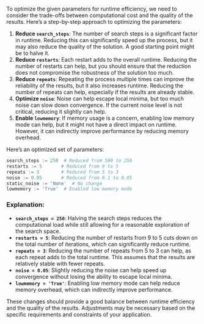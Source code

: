 To optimize the given parameters for runtime efficiency, we need to consider the trade-offs between computational cost and the quality of the results. Here’s a step-by-step approach to optimizing the parameters:

1. **Reduce `search_steps`**: The number of search steps is a significant factor in runtime. Reducing this can significantly speed up the process, but it may also reduce the quality of the solution. A good starting point might be to halve it.
2. **Reduce `restarts`**: Each restart adds to the overall runtime. Reducing the number of restarts can help, but you should ensure that the reduction does not compromise the robustness of the solution too much.
3. **Reduce `repeats`**: Repeating the process multiple times can improve the reliability of the results, but it also increases runtime. Reducing the number of repeats can help, especially if the results are already stable.
4. **Optimize `noise`**: Noise can help escape local minima, but too much noise can slow down convergence. If the current noise level is not critical, reducing it slightly can help.
5. **Enable `lowmemory`**: If memory usage is a concern, enabling low memory mode can help, but it might not have a direct impact on runtime. However, it can indirectly improve performance by reducing memory overhead.

Here’s an optimized set of parameters:

```python
search_steps := 250  # Reduced from 500 to 250
restarts := 5       # Reduced from 9 to 5
repeats := 3        # Reduced from 5 to 3
noise := 0.05       # Reduced from 0.1 to 0.05
static_noise := 'None'  # No change
lowmemory := 'True'  # Enabled low memory mode
```

### Explanation:
- **`search_steps = 250`**: Halving the search steps reduces the computational load while still allowing for a reasonable exploration of the search space.
- **`restarts = 5`**: Reducing the number of restarts from 9 to 5 cuts down on the total number of iterations, which can significantly reduce runtime.
- **`repeats = 3`**: Reducing the number of repeats from 5 to 3 can help, as each repeat adds to the total runtime. This assumes that the results are relatively stable with fewer repeats.
- **`noise = 0.05`**: Slightly reducing the noise can help speed up convergence without losing the ability to escape local minima.
- **`lowmemory = 'True'`**: Enabling low memory mode can help reduce memory overhead, which can indirectly improve performance.

These changes should provide a good balance between runtime efficiency and the quality of the results. Adjustments may be necessary based on the specific requirements and constraints of your application.